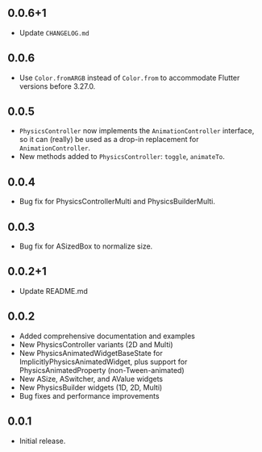 ## 0.0.6+1

* Update `CHANGELOG.md`

## 0.0.6

* Use `Color.fromARGB` instead of `Color.from` to accommodate Flutter versions before 3.27.0.

## 0.0.5

* `PhysicsController` now implements the `AnimationController` interface, so it can (really) be used as a drop-in replacement for `AnimationController`.
* New methods added to `PhysicsController`: `toggle`, `animateTo`.

## 0.0.4

* Bug fix for PhysicsControllerMulti and PhysicsBuilderMulti.

## 0.0.3

* Bug fix for ASizedBox to normalize size.

## 0.0.2+1

* Update README.md

## 0.0.2

* Added comprehensive documentation and examples
* New PhysicsController variants (2D and Multi)
* New PhysicsAnimatedWidgetBaseState for ImplicitlyPhysicsAnimatedWidget, plus support for PhysicsAnimatedProperty (non-Tween-animated)
* New ASize, ASwitcher, and AValue widgets
* New PhysicsBuilder widgets (1D, 2D, Multi)
* Bug fixes and performance improvements

## 0.0.1

* Initial release.
